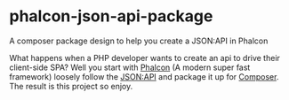 # phalcon-json-api-package
A composer package design to help you create a JSON:API in Phalcon


What happens when a PHP developer wants to create an api to drive their client-side SPA?  Well you start with [Phalcon](http://phalconphp.com/en/) (A modern super fast framework) loosely follow the [JSON:API](http://jsonapi.org/) and package it up for [Composer](https://getcomposer.org/).  The result is this project so enjoy.
